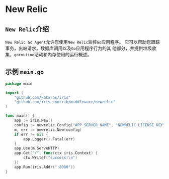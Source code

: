 # New Relic

## `New Relic`介绍

`New Relic Go Agent`允许您使用`New Relic`监控`Go`应用程序。 它可以帮助您跟踪事务，出站请求，数据库调用以及`Go`应用程序行为的其
他部分，并提供垃圾收集，`goroutine`活动和内存使用的运行概述。

## 示例 `main.go`

```go
package main

import (
	"github.com/kataras/iris"
	"github.com/iris-contrib/middleware/newrelic"
)

func main() {
	app := iris.New()
	config := newrelic.Config("APP_SERVER_NAME", "NEWRELIC_LICENSE_KEY")
	m, err := newrelic.New(config)
	if err != nil {
		app.Logger().Fatal(err)
	}
	app.Use(m.ServeHTTP)
	app.Get("/", func(ctx iris.Context) {
		ctx.Writef("success!\n")
	})
	app.Run(iris.Addr(":8080"))
}
```